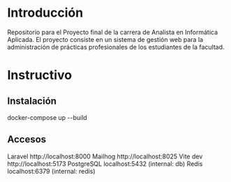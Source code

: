 # Introducción

Repositorio para el Proyecto final de la carrera de Analista en Informática Aplicada.
El proyecto consiste en un sistema de gestión web para la administración de prácticas profesionales de los estudiantes de la facultad.

# Instructivo

## Instalación

docker-compose up --build

## Accesos

Laravel	http://localhost:8000
Mailhog	http://localhost:8025
Vite dev	http://localhost:5173
PostgreSQL	localhost:5432 (internal: db)
Redis	localhost:6379 (internal: redis)
